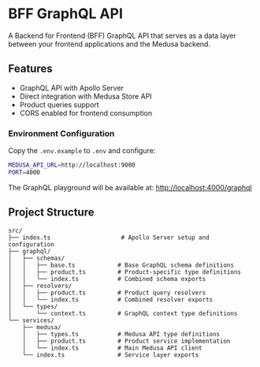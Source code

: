 # BFF GraphQL API

A Backend for Frontend (BFF) GraphQL API that serves as a data layer between your frontend applications and the Medusa backend.

## Features

- GraphQL API with Apollo Server
- Direct integration with Medusa Store API
- Product queries support
- CORS enabled for frontend consumption

### Environment Configuration

Copy the `.env.example` to `.env` and configure:

```bash
MEDUSA_API_URL=http://localhost:9000
PORT=4000
```

The GraphQL playground will be available at: <http://localhost:4000/graphql>

## Project Structure

```
src/
├── index.ts                    # Apollo Server setup and configuration
├── graphql/
│   ├── schemas/
│   │   ├── base.ts            # Base GraphQL schema definitions
│   │   ├── product.ts         # Product-specific type definitions
│   │   └── index.ts           # Combined schema exports
│   ├── resolvers/
│   │   ├── product.ts         # Product query resolvers
│   │   └── index.ts           # Combined resolver exports
│   └── types/
│       └── context.ts         # GraphQL context type definitions
└── services/
    ├── medusa/
    │   ├── types.ts           # Medusa API type definitions
    │   ├── product.ts         # Product service implementation
    │   └── index.ts           # Main Medusa API client
    └── index.ts               # Service layer exports
```
